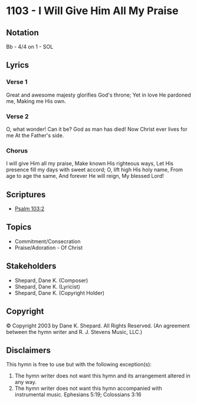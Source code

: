 # 1103 - I Will Give Him All My Praise

## Notation

Bb - 4/4 on 1 - SOL

## Lyrics

### Verse 1

Great and awesome majesty glorifies God's throne; Yet in love He pardoned me, Making me His own.

### Verse 2

O, what wonder! Can it be? God as man has died! Now Christ ever lives for me At the Father's side.

### Chorus

I will give Him all my praise, Make known His righteous ways, Let His presence fill my days with sweet accord; O, lift high His holy name, From age to age the same, And forever He will reign, My blessed Lord!


## Scriptures

- [Psalm 103:2](https://www.biblegateway.com/passage/?search=Psalm%20103%3A2)

## Topics

- Commitment/Consecration
- Praise/Adoration - Of Christ

## Stakeholders

- Shepard, Dane K. (Composer)
- Shepard, Dane K. (Lyricist)
- Shepard, Dane K. (Copyright Holder)

## Copyright

© Copyright 2003 by Dane K. Shepard. All Rights Reserved.
(An agreement between the hymn writer and R. J. Stevens Music, LLC.)

## Disclaimers

This hymn is free to use but with the following exception(s):
1. The hymn writer does not want this hymn and its arrangement altered in any way.
2. The hymn writer does not want this hymn accompanied with instrumental music.
Ephesians 5:19; Colossians 3:16

